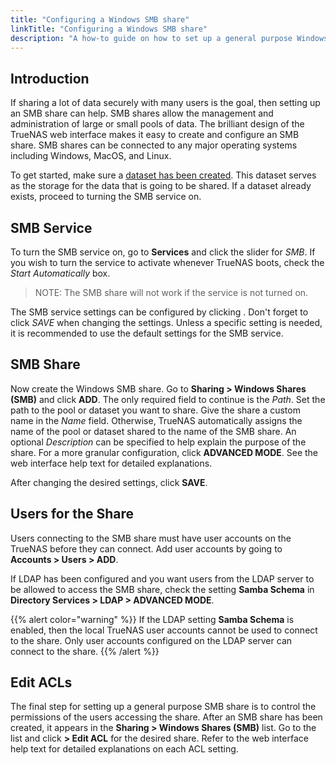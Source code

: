```yaml
---
title: "Configuring a Windows SMB share"
linkTitle: "Configuring a Windows SMB share"
description: "A how-to guide on how to set up a general purpose Windows SMB share for TrueNAS"
---
```


## Introduction

If sharing a lot of data securely with many users is the goal, then setting up
an SMB share can help. SMB shares allow the management and administration
of large or small pools of data. The brilliant design of the TrueNAS web
interface makes it easy to create and configure an SMB share. SMB shares can be
connected to any major operating systems including Windows, MacOS, and Linux.

To get started, make sure a
<a href="/docs/initial-setup/storage/datasets/">dataset has been created</a>.
This dataset serves as the storage for the data that is going to be
shared. If a dataset already exists, proceed to turning the SMB service
on.

## SMB Service

To turn the SMB service on, go to **Services** and click the slider for
*SMB*. If you wish to turn the service to activate whenever TrueNAS
boots, check the *Start Automatically* box.

> NOTE: The SMB share will not work if the service is not turned on.

The SMB service settings can be configured by clicking
<i class="fas fa-pen"></i>. Don't forget to click *SAVE* when changing
the settings. Unless a specific setting is needed, it is recommended to
use the default settings for the SMB service.

## SMB Share

Now create the Windows SMB share. Go to
**Sharing > Windows Shares (SMB)** and click **ADD**. The only required
field to continue is the *Path*. Set the path to the pool or dataset you want
to share. Give the share a custom name in the *Name* field.
Otherwise, TrueNAS automatically assigns the name of the pool or dataset
shared to the name of the SMB share. An optional *Description* can be
specified to help explain the purpose of the share. For a more granular
configuration, click **ADVANCED MODE**. See the web interface help text
for detailed explanations.

After changing the desired settings, click **SAVE**.

## Users for the Share

Users connecting to the SMB share must have user accounts on the TrueNAS
before they can connect. Add user accounts by going to
**Accounts > Users > ADD**. <!-- Can insert links here to "How to create users/groups when they're complete. -->

If LDAP has been configured and you want users from the LDAP server to be
allowed to access the SMB share, check the setting **Samba Schema** in
**Directory Services > LDAP > ADVANCED MODE**.

{{% alert color="warning" %}}
If the LDAP setting **Samba Schema** is enabled, then the local TrueNAS user
accounts cannot be used to connect to the share. Only user accounts configured
on the LDAP server can connect to the share.
{{% /alert %}}

## Edit ACLs

The final step for setting up a general purpose SMB share is to control the
permissions of the users accessing the share. After an SMB share has been
created, it appears in the **Sharing > Windows Shares (SMB)** list. Go to the
list and click
**<i class="fa fa-ellipsis-v" aria-hidden="true"></i> > Edit ACL** for the
desired share. Refer to the web interface help text for detailed explanations
on each ACL setting.
